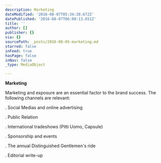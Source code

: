 ```yaml
---
description: Marketing
dateModified: '2016-08-07T05:34:30.672Z'
datePublished: '2016-08-07T06:00:13.651Z'
title: ''
author: []
publisher: {}
via: {}
sourcePath: _posts/2016-08-05-marketing.md
starred: false
inFeed: true
hasPage: false
inNav: false
_type: MediaObject

---
```

**Marketing**

Marketing and exposure are an essential factor to the brand success. The following channels are relevant:

. Social Medias and online advertising

. Public Relation

. International tradeshows (Pitti Uomo, Capsule)

. Sponsorship and events

. The annual Distinguished Gentlemen's ride

. Editorial write-up